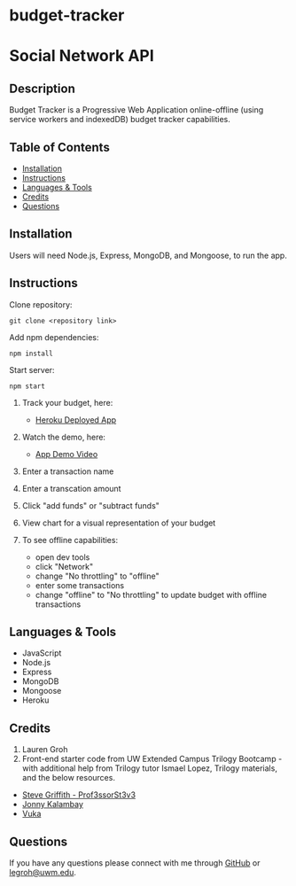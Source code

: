 # budget-tracker


# Social Network API

## Description 

Budget Tracker is a Progressive Web Application online-offline (using service workers and indexedDB) budget tracker capabilities.

  
## Table of Contents 
* [Installation](#installation)
* [Instructions](#instructions)
* [Languages & Tools](#languages-tools)
* [Credits](#credits)
* [Questions](#questions)
  
## Installation

Users will need Node.js, Express, MongoDB, and Mongoose, to run the app.
  
## Instructions 

Clone repository:
```
git clone <repository link>
```

Add npm dependencies:
```
npm install
```
Start server:
```
npm start
```

1. Track your budget, here:
    * [Heroku Deployed App](https://floating-dawn-13731.herokuapp.com/)
2. Watch the demo, here:
    * [App Demo Video]()

1. Enter a transaction name
2. Enter a transcation amount
3. Click "add funds" or "subtract funds"
4. View chart for a visual representation of your budget
5. To see offline capabilities:
    * open dev tools 
    * click "Network"
    * change "No throttling" to "offline"
    * enter some transactions
    * change "offline" to "No throttling" to update budget with offline transactions

## Languages & Tools

* JavaScript
* Node.js
* Express
* MongoDB
* Mongoose
* Heroku

## Credits


1. Lauren Groh
2. Front-end starter code from UW Extended Campus Trilogy Bootcamp - with additional help from Trilogy tutor Ismael Lopez, Trilogy materials, and the below resources. 
* [Steve Griffith - Prof3ssorSt3v3](https://youtu.be/43o-xXcKr_M)
* [Jonny Kalambay](https://youtu.be/MxfxiR8TVNU)
* [Vuka](https://youtu.be/27GoRa4d15c)

## Questions

If you have any questions please connect with me through [GitHub](https://github.com/GrohTech) or [legroh@uwm.edu](mailto:legroh@uwm.edu).
